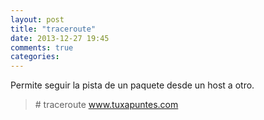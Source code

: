 ```yaml
---
layout: post
title: "traceroute"
date: 2013-12-27 19:45
comments: true
categories: 
---
```

Permite seguir la pista de un paquete desde un host a otro.

>\# traceroute www.tuxapuntes.com

